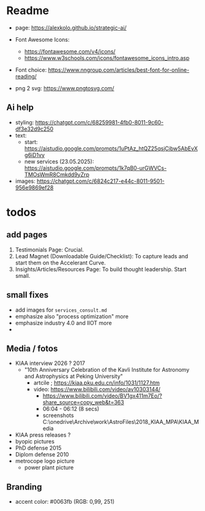 # Readme

- page: https://alexkolo.github.io/strategic-ai/

- Font Awesome Icons:
  - https://fontawesome.com/v4/icons/
  - https://www.w3schools.com/icons/fontawesome_icons_intro.asp
- Font choice: https://www.nngroup.com/articles/best-font-for-online-reading/

- png 2 svg: https://www.pngtosvg.com/

## Ai help

- styling: https://chatgpt.com/c/68259981-4fb0-8011-9c60-df3e32d9c250
- text:
  - start: https://aistudio.google.com/prompts/1uPtAz_htQZ25qsjCibw5AbEvXg6iD1vy
  - new services (23.05.2025): https://aistudio.google.com/prompts/1k7qB0-urGWVCs-TMOsWmR8Cmkdd9yZrp
- images: https://chatgpt.com/c/6824c217-e44c-8011-9501-956e9869ef28

# todos

## add pages

1. Testimonials Page: Crucial.
2. Lead Magnet (Downloadable Guide/Checklist): To capture leads and start them on the Accelerant Curve.
3. Insights/Articles/Resources Page: To build thought leadership. Start small.

## small fixes

- add images for `services_consult.md`
- emphasize also "process optimization" more
- emphasize industry 4.0 and IIOT more
-

## Media / fotos

- KIAA interview 2026 ? 2017
  - "10th Anniversary Celebration of the Kavli Institute for Astronomy and Astrophysics at Peking University"
    - artcile ; https://kiaa.pku.edu.cn/info/1031/1127.htm
    - video: https://www.bilibili.com/video/av10303144/
      - https://www.bilibili.com/video/BV1gx411m7Eo/?share_source=copy_web&t=363
      - 06:04 - 06:12 (8 secs)
      - screenshots C:\onedrive\Archive\work\AstroFiles\2018_KIAA_MPA\KIAA_Media
- KIAA press releases ?
- byopic pictures
- PhD defense 2015
- Diplom defense 2010
- metrocope logo picture
  - power plant picture

## Branding

- accent color: #0063fb (RGB: 0,99, 251)

